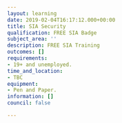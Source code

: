 ```yaml
---
layout: learning
date: 2019-02-04T16:17:12.000+00:00
title: SIA Security
qualification: FREE SIA Badge
subject_area: ''
description: FREE SIA Training
outcomes: []
requirements:
- 19+ and unemployed.
time_and_location:
- TBC
equipment:
- Pen and Paper.
information: []
council: false

---
```

